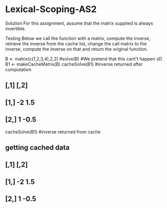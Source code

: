 # Lexical-Scoping-AS2

Solution
For this assignment, assume that the matrix supplied is always invertible.

Testing
Below we call the function with a matrix, compute the inverse, retrieve the inverse from the cache list, change the call matrix to the inverse, compute the inverse on that and return the original function.

B <- matrix(c(1,2,3,4),2,2)
#solve(B) #We pretend that this cant't happen xD
B1 <- makeCacheMatrix(B)
cacheSolve(B1) #inverse returned after computation
##      [,1] [,2]
## [1,]   -2  1.5
## [2,]    1 -0.5
cacheSolve(B1) #inverse returned from cache
## getting cached data
##      [,1] [,2]
## [1,]   -2  1.5
## [2,]    1 -0.5
